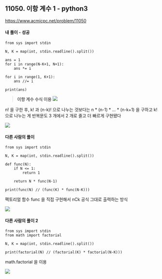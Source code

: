 ## 11050. 이항 계수 1 - python3
https://www.acmicpc.net/problem/11050

#### 내 풀이 - 성공
```
from sys import stdin

N, K = map(int, stdin.readline().split())

ans = 1
for i in range(N-K+1, N+1):
    ans *= i

for i in range(1, K+1):
    ans //= i

print(ans)
```

> **이항 계수 수식 이용**
![](https://images.velog.io/images/jsh5408/post/2be6104a-122a-439b-9c1a-5d8818702b33/image.png)

n! 을 구한 후, k! 과 (n-k)! 으로 나누는 것보다는
n * (n-1) * ... * (n-k+1) 을 구하고 k! 으로 나누는 게
반복문도 3 개에서 2 개로 줄고 더 빠르게 구현됐다

![](https://images.velog.io/images/jsh5408/post/0b1f8a00-6602-4272-8c48-eabcc491041b/image.png)

#### 다른 사람의 풀이
```
from sys import stdin

N, K = map(int, stdin.readline().split())

def func(N):
    if N <= 1:
        return 1
    
    return N * func(N-1)

print(func(N) // (func(K) * func(N-K)))
```
팩토리얼 함수 func 을 직접 구현해서
nCk 공식 그대로 출력하는 방식

![](https://images.velog.io/images/jsh5408/post/3d9127b8-fa09-4fb2-8fcb-dd81c1907603/image.png)

#### 다른 사람의 풀이 2
```
from sys import stdin
from math import factorial

N, K = map(int, stdin.readline().split())

print(factorial(N) // (factorial(K) * factorial(N-K)))
```
math.factorial 을 이용

![](https://images.velog.io/images/jsh5408/post/28e3d09e-107a-44f7-b2f0-84e3d4b6100e/image.png)